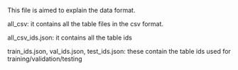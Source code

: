 This file is aimed to explain the data format.

all_csv: it contains all the table files in the csv format.

all_csv_ids.json: it contains all the table ids

train_ids.json, val_ids.json, test_ids.json: these contain the table ids used for training/validation/testing
